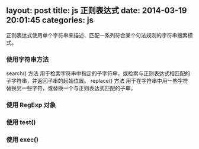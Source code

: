 layout: post
title: js 正则表达式
date: 2014-03-19 20:01:45
categories: js
---

正则表达式使用单个字符串来描述、匹配一系列符合某个句法规则的字符串搜索模式。
<!-- more -->
### 使用字符串方法
search() 方法 用于检索字符串中指定的子字符串，或检索与正则表达式相匹配的子字符串，并返回子串的起始位置。
replace() 方法 用于在字符串中用一些字符替换另一些字符，或替换一个与正则表达式匹配的子串。
### 使用 RegExp 对象
### 使用 test()
### 使用 exec()